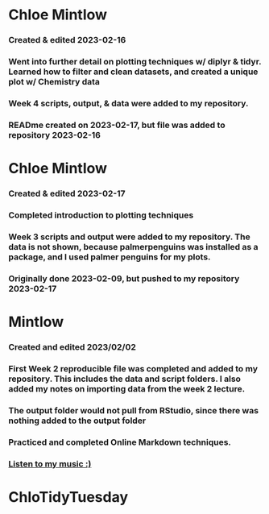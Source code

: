 # Chloe Mintlow 
### Created & edited 2023-02-16 
### Went into further detail on plotting techniques w/ diplyr & tidyr. Learned how to filter and clean datasets, and created a unique plot w/ Chemistry data
### Week 4 scripts, output, & data were added to my repository. 
### READme created on 2023-02-17, but file was added to repository 2023-02-16



# Chloe Mintlow
### Created & edited 2023-02-17
### Completed introduction to plotting techniques
### Week 3 scripts and output were added to my repository. The data is not shown, because palmerpenguins was installed as a package, and I used palmer penguins for my plots. 
### Originally done 2023-02-09, but pushed to my repository 2023-02-17



# Mintlow
### Created and edited 2023/02/02
### First Week 2 reproducible file was completed and added to my repository. This includes the data and script folders. I also added my notes on importing data from the week 2 lecture.
### The output folder would not pull from RStudio, since there was nothing added to the output folder
### Practiced and completed Online Markdown techniques.
### **[Listen to my music :)](https://www.youtube.com/watch?v=zM8857h8rBo)** 
# ChloTidyTuesday
